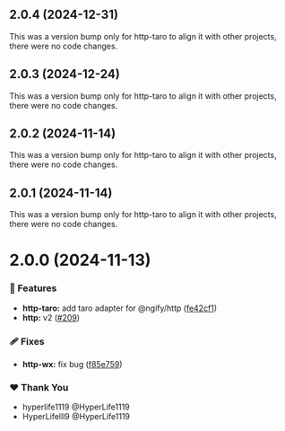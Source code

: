 ## 2.0.4 (2024-12-31)

This was a version bump only for http-taro to align it with other projects, there were no code changes.

## 2.0.3 (2024-12-24)

This was a version bump only for http-taro to align it with other projects, there were no code changes.

## 2.0.2 (2024-11-14)

This was a version bump only for http-taro to align it with other projects, there were no code changes.

## 2.0.1 (2024-11-14)

This was a version bump only for http-taro to align it with other projects, there were no code changes.

# 2.0.0 (2024-11-13)

### 🚀 Features

- **http-taro:** add taro adapter for @ngify/http ([fe42cf1](https://github.com/ngify/ngify/commit/fe42cf1))
- **http:** v2 ([#209](https://github.com/ngify/ngify/pull/209))

### 🩹 Fixes

- **http-wx:** fix bug ([f85e759](https://github.com/ngify/ngify/commit/f85e759))

### ❤️  Thank You

- hyperlife1119 @HyperLife1119
- HyperLifelll9 @HyperLife1119